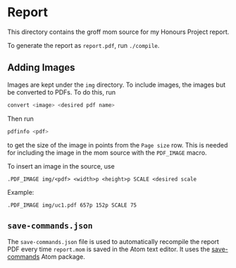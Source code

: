 # Report

This directory contains the groff mom source for my Honours Project report.

To generate the report as `report.pdf`, run `./compile`.

## Adding Images

Images are kept under the `img` directory. To include images, the images
but be converted to PDFs. To do this, run

```bash
convert <image> <desired pdf name>
```

Then run

```bash
pdfinfo <pdf>
```

to get the size of the image in points from the `Page size` row. This is
needed for including the image in the mom source with the `PDF_IMAGE` macro.

To insert an image in the source, use

```
.PDF_IMAGE img/<pdf> <width>p <height>p SCALE <desired scale
```

Example:

```
.PDF_IMAGE img/uc1.pdf 657p 152p SCALE 75
```

## `save-commands.json`

The `save-commands.json` file is used to automatically recompile the
report PDF every time `report.mom` is saved in the Atom text editor. It
uses the [save-commands](https://atom.io/packages/save-commands) Atom package.
